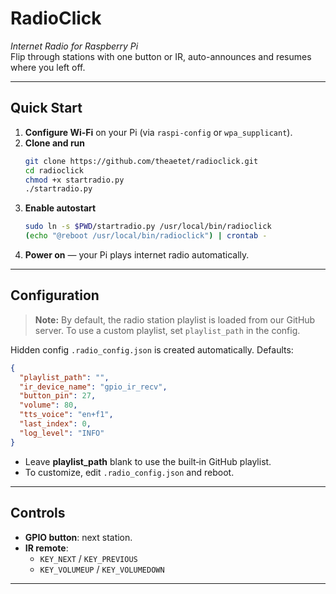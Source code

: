 # RadioClick

*Internet Radio for Raspberry Pi*\
Flip through stations with one button or IR, auto-announces and resumes where you left off.

---

## Quick Start

1. **Configure Wi‑Fi** on your Pi (via `raspi-config` or `wpa_supplicant`).
2. **Clone and run**
   ```bash
   git clone https://github.com/theaetet/radioclick.git
   cd radioclick
   chmod +x startradio.py
   ./startradio.py
   ```
3. **Enable autostart**
   ```bash
   sudo ln -s $PWD/startradio.py /usr/local/bin/radioclick
   (echo "@reboot /usr/local/bin/radioclick") | crontab -
   ```
4. **Power on** — your Pi plays internet radio automatically.

---

## Configuration

> **Note:** By default, the radio station playlist is loaded from our GitHub server. To use a custom playlist, set `playlist_path` in the config.

Hidden config `.radio_config.json` is created automatically. Defaults:

```json
{
  "playlist_path": "",
  "ir_device_name": "gpio_ir_recv",
  "button_pin": 27,
  "volume": 80,
  "tts_voice": "en+f1",
  "last_index": 0,
  "log_level": "INFO"
}
```

- Leave **playlist\_path** blank to use the built‑in GitHub playlist.
- To customize, edit `.radio_config.json` and reboot.

---

## Controls

- **GPIO button**: next station.
- **IR remote**:
  - `KEY_NEXT` / `KEY_PREVIOUS`
  - `KEY_VOLUMEUP` / `KEY_VOLUMEDOWN`

---
